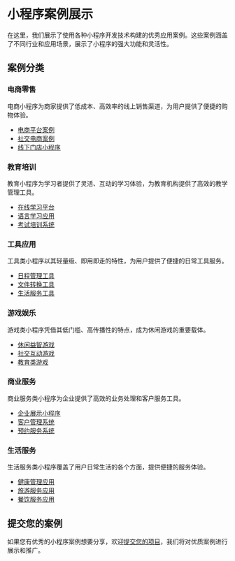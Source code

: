 # 小程序案例展示

在这里，我们展示了使用各种小程序开发技术构建的优秀应用案例。这些案例涵盖了不同行业和应用场景，展示了小程序的强大功能和灵活性。

## 案例分类

### 电商零售

电商小程序为商家提供了低成本、高效率的线上销售渠道，为用户提供了便捷的购物体验。

- [电商平台案例](/zh/showcase/ecommerce/ecommerce-platform)
- [社交电商案例](/zh/showcase/ecommerce/social-commerce)
- [线下门店小程序](/zh/showcase/ecommerce/offline-store)

### 教育培训

教育小程序为学习者提供了灵活、互动的学习体验，为教育机构提供了高效的教学管理工具。

- [在线学习平台](/zh/showcase/education/online-learning)
- [语言学习应用](/zh/showcase/education/language-learning)
- [考试培训系统](/zh/showcase/education/exam-training)

### 工具应用

工具类小程序以其轻量级、即用即走的特性，为用户提供了便捷的日常工具服务。

- [日程管理工具](/zh/showcase/tools/schedule-management)
- [文件转换工具](/zh/showcase/tools/file-converter)
- [生活服务工具](/zh/showcase/tools/life-services)

### 游戏娱乐

游戏类小程序凭借其低门槛、高传播性的特点，成为休闲游戏的重要载体。

- [休闲益智游戏](/zh/showcase/games/casual-games)
- [社交互动游戏](/zh/showcase/games/social-games)
- [教育类游戏](/zh/showcase/games/educational-games)

### 商业服务

商业服务类小程序为企业提供了高效的业务处理和客户服务工具。

- [企业展示小程序](/zh/showcase/business/company-profile)
- [客户管理系统](/zh/showcase/business/crm-system)
- [预约服务系统](/zh/showcase/business/appointment-system)

### 生活服务

生活服务类小程序覆盖了用户日常生活的各个方面，提供便捷的服务体验。

- [健康管理应用](/zh/showcase/lifestyle/health-management)
- [旅游服务应用](/zh/showcase/lifestyle/travel-service)
- [餐饮服务应用](/zh/showcase/lifestyle/food-service)

## 提交您的案例

如果您有优秀的小程序案例想要分享，欢迎[提交您的项目](/zh/community/submit-project)，我们将对优质案例进行展示和推广。